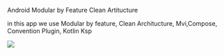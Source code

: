 Android Modular by Feature Clean Artitucture

in this app we use  Modular by feature, Clean Architucture, Mvi,Compose, Convention Plugin, Kotlin Ksp

<img src="https://s6.uupload.ir/files/sample_tg5j.jpg" >

